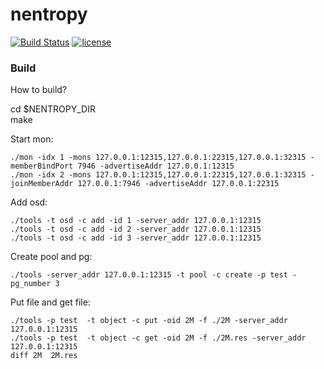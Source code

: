 # nentropy

[![Build Status](https://travis-ci.org/journeymidnight/nentropy.svg?branch=master)](https://travis-ci.org/journeymidnight/nentropy)
[![license](https://img.shields.io/github/license/journeymidnight/nentropy.svg)](https://github.com/journeymidnight/nentropy/blob/master/LICENSE)


### Build


How to build?

cd $NENTROPY_DIR  
make  

Start mon:
```shell
./mon -idx 1 -mons 127.0.0.1:12315,127.0.0.1:22315,127.0.0.1:32315 -memberBindPort 7946 -advertiseAddr 127.0.0.1:12315  
./mon -idx 2 -mons 127.0.0.1:12315,127.0.0.1:22315,127.0.0.1:32315 -joinMemberAddr 127.0.0.1:7946 -advertiseAddr 127.0.0.1:22315
```


Add osd:
```shell
./tools -t osd -c add -id 1 -server_addr 127.0.0.1:12315  
./tools -t osd -c add -id 2 -server_addr 127.0.0.1:12315  
./tools -t osd -c add -id 3 -server_addr 127.0.0.1:12315  
```

Create pool and pg:
```shell
./tools -server_addr 127.0.0.1:12315 -t pool -c create -p test -pg_number 3    
```

Put file and get file:
```shell
./tools -p test  -t object -c put -oid 2M -f ./2M -server_addr 127.0.0.1:12315
./tools -p test  -t object -c get -oid 2M -f ./2M.res -server_addr 127.0.0.1:12315
diff 2M  2M.res
```
